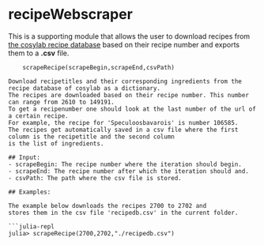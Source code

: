 ```@docs

```


# recipeWebscraper

This is a supporting module that allows the user to download recipes from [the cosylab recipe database](https://cosylab.iiitd.edu.in/recipedb/) based on their recipe number and exports them to a **.csv** file.

```@docs
    scrapeRecipe(scrapeBegin,scrapeEnd,csvPath)

Download recipetitles and their corresponding ingredients from the recipe database of cosylab as a dictionary.
The recipes are downloaded based on their recipe number. This number can range from 2610 to 149191.
To get a recipenumber one should look at the last number of the url of a certain recipe.
For example, the recipe for 'Speculoosbavarois' is number 106585.
The recipes get automatically saved in a csv file where the first column is the recipetitle and the second column
is the list of ingredients.

## Input:
- scrapeBegin: The recipe number where the iteration should begin.
- scrapeEnd: The recipe number after which the iteration should and.
- csvPath: The path where the csv file is stored.

## Examples:

The example below downloads the recipes 2700 to 2702 and 
stores them in the csv file 'recipedb.csv' in the current folder.

```julia-repl
julia> scrapeRecipe(2700,2702,"./recipedb.csv")
```
```